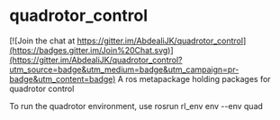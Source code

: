 # quadrotor_control

[![Join the chat at https://gitter.im/AbdealiJK/quadrotor_control](https://badges.gitter.im/Join%20Chat.svg)](https://gitter.im/AbdealiJK/quadrotor_control?utm_source=badge&utm_medium=badge&utm_campaign=pr-badge&utm_content=badge)
A ros metapackage holding packages for quadrotor control

To run the quadrotor environment, use rosrun rl_env env --env quad  

